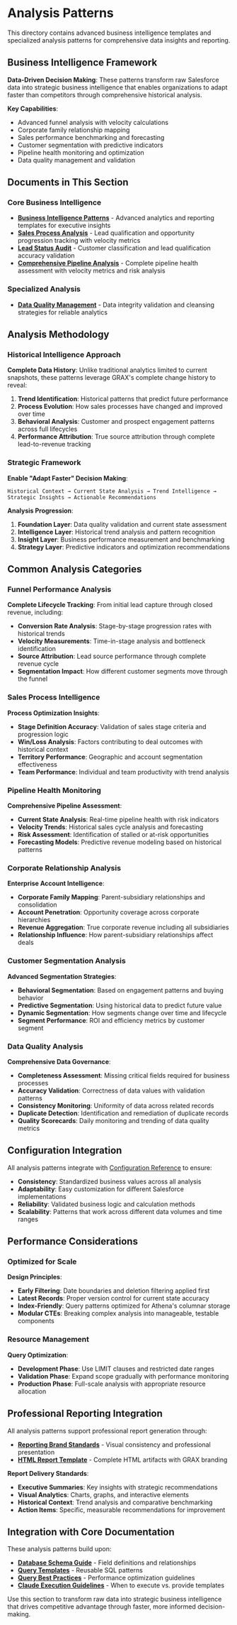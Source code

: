 # Analysis Patterns

This directory contains advanced business intelligence templates and specialized analysis patterns for comprehensive data insights and reporting.

## Business Intelligence Framework

**Data-Driven Decision Making**: These patterns transform raw Salesforce data into strategic business intelligence that enables organizations to adapt faster than competitors through comprehensive historical analysis.

**Key Capabilities**:

- Advanced funnel analysis with velocity calculations
- Corporate family relationship mapping
- Sales performance benchmarking and forecasting
- Customer segmentation with predictive indicators
- Pipeline health monitoring and optimization
- Data quality management and validation

## Documents in This Section

### Core Business Intelligence

- **[Business Intelligence Patterns](business-intelligence-patterns.md)** - Advanced analytics and reporting templates for executive insights
- **[Sales Process Analysis](sales-process-analysis.md)** - Lead qualification and opportunity progression tracking with velocity metrics
- **[Lead Status Audit](lead-status-audit.md)** - Customer classification and lead qualification accuracy validation
- **[Comprehensive Pipeline Analysis](comprehensive-pipeline-analysis.md)** - Complete pipeline health assessment with velocity metrics and risk analysis

### Specialized Analysis

- **[Data Quality Management](data-quality-management.md)** - Data integrity validation and cleansing strategies for reliable analytics

## Analysis Methodology

### Historical Intelligence Approach

**Complete Data History**: Unlike traditional analytics limited to current snapshots, these patterns leverage GRAX's complete change history to reveal:

1. **Trend Identification**: Historical patterns that predict future performance
1. **Process Evolution**: How sales processes have changed and improved over time
1. **Behavioral Analysis**: Customer and prospect engagement patterns across full lifecycles
1. **Performance Attribution**: True source attribution through complete lead-to-revenue tracking

### Strategic Framework

**Enable "Adapt Faster" Decision Making**:

```text
Historical Context → Current State Analysis → Trend Intelligence → Strategic Insights → Actionable Recommendations
```

**Analysis Progression**:

1. **Foundation Layer**: Data quality validation and current state assessment
1. **Intelligence Layer**: Historical trend analysis and pattern recognition
1. **Insight Layer**: Business performance measurement and benchmarking
1. **Strategy Layer**: Predictive indicators and optimization recommendations

## Common Analysis Categories

### Funnel Performance Analysis

**Complete Lifecycle Tracking**: From initial lead capture through closed revenue, including:

- **Conversion Rate Analysis**: Stage-by-stage progression rates with historical trends
- **Velocity Measurements**: Time-in-stage analysis and bottleneck identification
- **Source Attribution**: Lead source performance through complete revenue cycle
- **Segmentation Impact**: How different customer segments move through the funnel

### Sales Process Intelligence

**Process Optimization Insights**:

- **Stage Definition Accuracy**: Validation of sales stage criteria and progression logic
- **Win/Loss Analysis**: Factors contributing to deal outcomes with historical context
- **Territory Performance**: Geographic and account segmentation effectiveness
- **Team Performance**: Individual and team productivity with trend analysis

### Pipeline Health Monitoring

**Comprehensive Pipeline Assessment**:

- **Current State Analysis**: Real-time pipeline health with risk indicators
- **Velocity Trends**: Historical sales cycle analysis and forecasting
- **Risk Assessment**: Identification of stalled or at-risk opportunities
- **Forecasting Models**: Predictive revenue modeling based on historical patterns

### Corporate Relationship Analysis

**Enterprise Account Intelligence**:

- **Corporate Family Mapping**: Parent-subsidiary relationships and consolidation
- **Account Penetration**: Opportunity coverage across corporate hierarchies
- **Revenue Aggregation**: True corporate revenue including all subsidiaries
- **Relationship Influence**: How parent-subsidiary relationships affect deals

### Customer Segmentation Analysis

**Advanced Segmentation Strategies**:

- **Behavioral Segmentation**: Based on engagement patterns and buying behavior
- **Predictive Segmentation**: Using historical data to predict future value
- **Dynamic Segmentation**: How segments change over time and lifecycle
- **Segment Performance**: ROI and efficiency metrics by customer segment

### Data Quality Analysis

**Comprehensive Data Governance**:

- **Completeness Assessment**: Missing critical fields required for business processes
- **Accuracy Validation**: Correctness of data values with validation patterns
- **Consistency Monitoring**: Uniformity of data across related records
- **Duplicate Detection**: Identification and remediation of duplicate records
- **Quality Scorecards**: Daily monitoring and trending of data quality metrics

## Configuration Integration

All analysis patterns integrate with [Configuration Reference](../core-reference/configuration-reference.md) to ensure:

- **Consistency**: Standardized business values across all analysis
- **Adaptability**: Easy customization for different Salesforce implementations
- **Reliability**: Validated business logic and calculation methods
- **Scalability**: Patterns that work across different data volumes and time ranges

## Performance Considerations

### Optimized for Scale

**Design Principles**:

- **Early Filtering**: Date boundaries and deletion filtering applied first
- **Latest Records**: Proper version control for current state accuracy
- **Index-Friendly**: Query patterns optimized for Athena's columnar storage
- **Modular CTEs**: Breaking complex analysis into manageable, testable components

### Resource Management

**Query Optimization**:

- **Development Phase**: Use LIMIT clauses and restricted date ranges
- **Validation Phase**: Expand scope gradually with performance monitoring
- **Production Phase**: Full-scale analysis with appropriate resource allocation

## Professional Reporting Integration

All analysis patterns support professional report generation through:

- **[Reporting Brand Standards](../advanced-topics/reporting-brand-standards.md)** - Visual consistency and professional presentation
- **[HTML Report Template](../advanced-topics/html-report-template.md)** - Complete HTML artifacts with GRAX branding

**Report Delivery Standards**:

- **Executive Summaries**: Key insights with strategic recommendations
- **Visual Analytics**: Charts, graphs, and interactive elements
- **Historical Context**: Trend analysis and comparative benchmarking
- **Action Items**: Specific, measurable recommendations for improvement

## Integration with Core Documentation

These analysis patterns build upon:

- **[Database Schema Guide](../core-reference/database-schema-guide.md)** - Field definitions and relationships
- **[Query Templates](../query-guidance/query-templates.md)** - Reusable SQL patterns
- **[Query Best Practices](../query-guidance/query-best-practices.md)** - Performance optimization guidelines
- **[Claude Execution Guidelines](../core-reference/claude-execution-guidelines.md)** - When to execute vs. provide templates

Use this section to transform raw data into strategic business intelligence that drives competitive advantage through faster, more informed decision-making.
